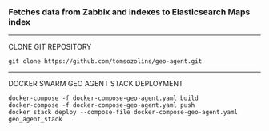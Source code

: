 ### Fetches data from Zabbix and indexes to Elasticsearch Maps index
--------------------------------------------
CLONE GIT REPOSITORY
```
git clone https://github.com/tomsozolins/geo-agent.git
```
--------------------------------------------

DOCKER SWARM GEO AGENT STACK DEPLOYMENT

```
docker-compose -f docker-compose-geo-agent.yaml build
docker-compose -f docker-compose-geo-agent.yaml push
docker stack deploy --compose-file docker-compose-geo-agent.yaml geo_agent_stack
```

